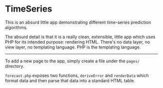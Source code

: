 # TimeSeries

This is an absurd little app demonstrating different time-series prediction algorithms.

The absurd detail is that it is a really clean, extensible, little app which uses PHP for its intended purpose: rendering HTML. There's no data layer, no view layer, no templating language. PHP is the templating language.

---

To add a new page to the app, simply create a file under the `pages/` directory.

`forecast.php` exposes two functions, `deriveError` and `renderData` which format data and then parse that data into a standard HTML table.
